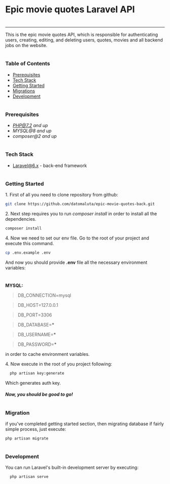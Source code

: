 <div style="display:flex; align-items: center">
  <h1 style="position:relative; top: -6px" >Epic movie quotes Laravel API</h1>
</div>

---

This is the epic movie quotes API, which is responsible for authenticating users, creating, editing, and deleting users, quotes, movies and all backend jobs on the website.

#

### Table of Contents

-   [Prerequisites](#prerequisites)
-   [Tech Stack](#tech-stack)
-   [Getting Started](#getting-started)
-   [Migrations](#migration)
-   [Development](#development)

#

### Prerequisites

-   *PHP@7.2 and up*
-   _MYSQL@8 and up_
-   _composer@2 and up_

#

### Tech Stack

-   [Laravel@6.x](https://laravel.com/docs/6.x) - back-end framework

#

### Getting Started

1\. First of all you need to clone repository from github:

```sh
git clone https://github.com/datomaluta/epic-movie-quotes-back.git
```

2\. Next step requires you to run _composer install_ in order to install all the dependencies.

```sh
composer install
```

4\. Now we need to set our env file. Go to the root of your project and execute this command.

```sh
cp .env.example .env
```

And now you should provide **.env** file all the necessary environment variables:

#

**MYSQL:**

> DB_CONNECTION=mysql

> DB_HOST=127.0.0.1

> DB_PORT=3306

> DB_DATABASE=**\***

> DB_USERNAME=**\***

> DB_PASSWORD=**\***

in order to cache environment variables.

4\. Now execute in the root of you project following:

```sh
  php artisan key:generate
```

Which generates auth key.

##### Now, you should be good to go!

#

### Migration

if you've completed getting started section, then migrating database if fairly simple process, just execute:

```sh
php artisan migrate
```

#

### Development

You can run Laravel's built-in development server by executing:

```sh
  php artisan serve
```
